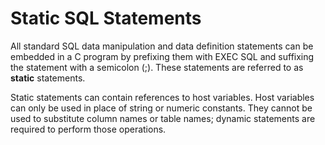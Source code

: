 <!-- loio3be347966c5f101480aeff9696b333f7 -->

# Static SQL Statements

All standard SQL data manipulation and data definition statements can be embedded in a C program by prefixing them with EXEC SQL and suffixing the statement with a semicolon \(;\). These statements are referred to as **static** statements.

Static statements can contain references to host variables. Host variables can only be used in place of string or numeric constants. They cannot be used to substitute column names or table names; dynamic statements are required to perform those operations.

